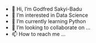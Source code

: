 - 👋 Hi, I’m Godfred Sakyi-Badu
- 👀 I’m interested in Data Science
- 🌱 I’m currently learning Python
- 💞️ I’m looking to collaborate on ...
- 📫 How to reach me ...

<!---
Godfred06/Godfred06 is a ✨ special ✨ repository because its `README.md` (this file) appears on your GitHub profile.
You can click the Preview link to take a look at your changes.
--->
